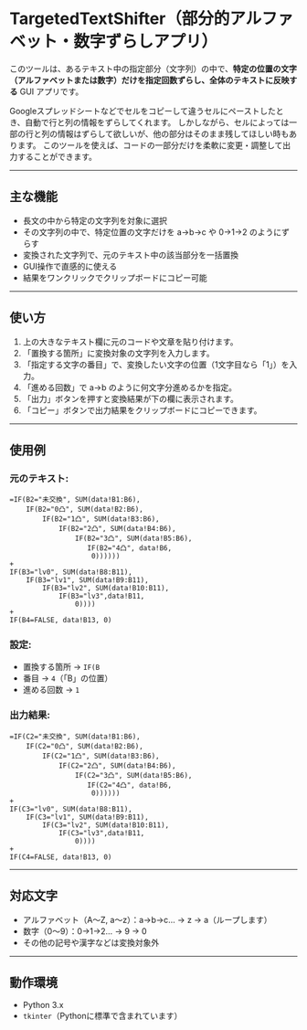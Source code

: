 # TargetedTextShifter（部分的アルファベット・数字ずらしアプリ）

このツールは、あるテキスト中の指定部分（文字列）の中で、**特定の位置の文字（アルファベットまたは数字）だけを指定回数ずらし、全体のテキストに反映する** GUI アプリです。

Googleスプレッドシートなどでセルをコピーして違うセルにペーストしたとき、自動で行と列の情報をずらしてくれます。
しかしながら、セルによっては一部の行と列の情報はずらして欲しいが、他の部分はそのまま残してほしい時もあります。
このツールを使えば、コードの一部分だけを柔軟に変更・調整して出力することができます。


---

## 主な機能

- 長文の中から特定の文字列を対象に選択
- その文字列の中で、特定位置の文字だけを a→b→c や 0→1→2 のようにずらす
- 変換された文字列で、元のテキスト中の該当部分を一括置換
- GUI操作で直感的に使える
- 結果をワンクリックでクリップボードにコピー可能

---

##  使い方

1. 上の大きなテキスト欄に元のコードや文章を貼り付けます。
2. 「置換する箇所」に変換対象の文字列を入力します。
3. 「指定する文字の番目」で、変換したい文字の位置（1文字目なら「1」）を入力。
4. 「進める回数」で a→b のように何文字分進めるかを指定。
5. 「出力」ボタンを押すと変換結果が下の欄に表示されます。
6. 「コピー」ボタンで出力結果をクリップボードにコピーできます。

---

## 使用例

### 元のテキスト:
```
=IF(B2="未交換", SUM(data!B1:B6),
    IF(B2="0凸", SUM(data!B2:B6),
        IF(B2="1凸", SUM(data!B3:B6),
            IF(B2="2凸", SUM(data!B4:B6),
                IF(B2="3凸", SUM(data!B5:B6),
                   IF(B2="4凸", data!B6,
                    0))))))
+
IF(B3="lv0", SUM(data!B8:B11),
    IF(B3="lv1", SUM(data!B9:B11),
        IF(B3="lv2", SUM(data!B10:B11),
            IF(B3="lv3",data!B11,
                0))))
+
IF(B4=FALSE, data!B13, 0)
```

### 設定:
- 置換する箇所 → `IF(B`
- 番目 → `4`（「B」の位置）
- 進める回数 → `1`

### 出力結果:
```
=IF(C2="未交換", SUM(data!B1:B6),
    IF(C2="0凸", SUM(data!B2:B6),
        IF(C2="1凸", SUM(data!B3:B6),
            IF(C2="2凸", SUM(data!B4:B6),
                IF(C2="3凸", SUM(data!B5:B6),
                   IF(C2="4凸", data!B6,
                    0))))))
+
IF(C3="lv0", SUM(data!B8:B11),
    IF(C3="lv1", SUM(data!B9:B11),
        IF(C3="lv2", SUM(data!B10:B11),
            IF(C3="lv3",data!B11,
                0))))
+
IF(C4=FALSE, data!B13, 0)
```

---

## 対応文字

- アルファベット（A〜Z, a〜z）：a→b→c… → z → a（ループします）
- 数字（0〜9）：0→1→2… → 9 → 0
- その他の記号や漢字などは変換対象外

---

## 動作環境

- Python 3.x
- `tkinter`（Pythonに標準で含まれています）
